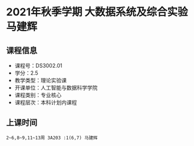 # 2021年秋季学期 大数据系统及综合实验 马建辉






## 课程信息

- 课程号：DS3002.01
- 学分：2.5
- 教学类型：理论实验课
- 开课单位：人工智能与数据科学学院
- 课程类别：专业核心
- 课程层次：本科计划内课程

## 上课时间

```
2~6,8~9,11~13周 3A203 :1(6,7) 马建辉
```

